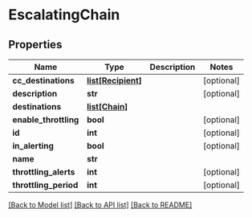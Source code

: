# EscalatingChain

## Properties
Name | Type | Description | Notes
------------ | ------------- | ------------- | -------------
**cc_destinations** | [**list[Recipient]**](Recipient.md) |  | [optional] 
**description** | **str** |  | [optional] 
**destinations** | [**list[Chain]**](Chain.md) |  | 
**enable_throttling** | **bool** |  | [optional] 
**id** | **int** |  | [optional] 
**in_alerting** | **bool** |  | [optional] 
**name** | **str** |  | 
**throttling_alerts** | **int** |  | [optional] 
**throttling_period** | **int** |  | [optional] 

[[Back to Model list]](../README.md#documentation-for-models) [[Back to API list]](../README.md#documentation-for-api-endpoints) [[Back to README]](../README.md)


